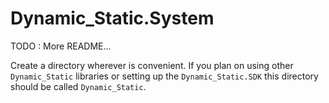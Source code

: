 # Dynamic_Static.System
TODO : More README...

Create a directory wherever is convenient.
If you plan on using other `Dynamic_Static` libraries or setting up the `Dynamic_Static.SDK` this directory should be called `Dynamic_Static`.
